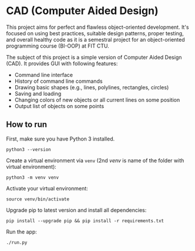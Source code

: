# CAD (Computer Aided Design)

This project aims for perfect and flawless object-oriented development. 
It's focused on using best practices, suitable design patterns, proper testing, and overall healthy code 
as it is a semestral project for an object-oriented programming course (BI-OOP) at FIT CTU.

The subject of this project is a simple version of Computer Aided Design (CAD). 
It provides GUI with following features:
* Command line interface
* History of command line commands
* Drawing basic shapes (e.g., lines, polylines, rectangles, circles)
* Saving and loading
* Changing colors of new objects or all current lines on some position
* Output list of objects on some points


## How to run

First, make sure you have Python 3 installed.
```
python3 --version
```

Create a virtual environment via `venv` (2nd *venv* is name of the folder with virtual environment):
```
python3 -m venv venv
```

Activate your virtual environment:
```
source venv/bin/activate
```

Upgrade pip to latest version and install all dependencies:
```
pip install --upgrade pip && pip install -r requirements.txt
```

Run the app:
```
./run.py
```